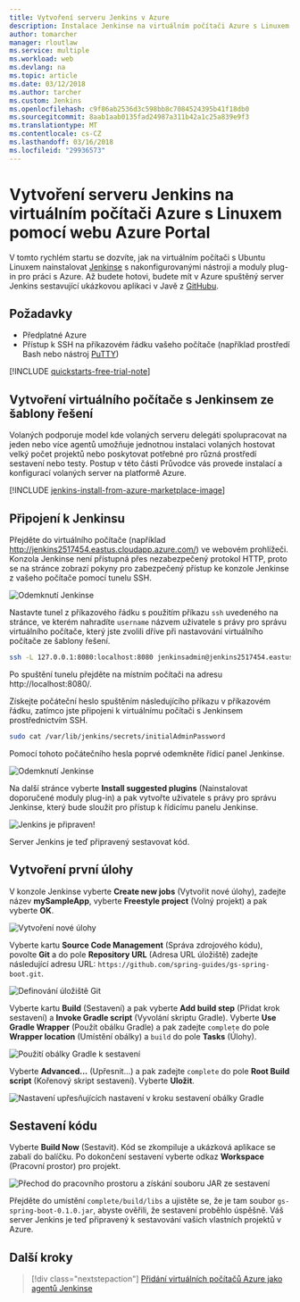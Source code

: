 ```yaml
---
title: Vytvoření serveru Jenkins v Azure
description: Instalace Jenkinse na virtuálním počítači Azure s Linuxem ze šablony řešení Jenkins a sestavení ukázkové aplikace v Javě.
author: tomarcher
manager: rloutlaw
ms.service: multiple
ms.workload: web
ms.devlang: na
ms.topic: article
ms.date: 03/12/2018
ms.author: tarcher
ms.custom: Jenkins
ms.openlocfilehash: c9f86ab2536d3c598bb8c7084524395b41f18db0
ms.sourcegitcommit: 8aab1aab0135fad24987a311b42a1c25a839e9f3
ms.translationtype: MT
ms.contentlocale: cs-CZ
ms.lasthandoff: 03/16/2018
ms.locfileid: "29936573"
---
```

# <a name="create-a-jenkins-server-on-an-azure-linux-vm-from-the-azure-portal"></a>Vytvoření serveru Jenkins na virtuálním počítači Azure s Linuxem pomocí webu Azure Portal

V tomto rychlém startu se dozvíte, jak na virtuálním počítači s Ubuntu Linuxem nainstalovat [Jenkinse](https://jenkins.io) s nakonfigurovanými nástroji a moduly plug-in pro práci s Azure. Až budete hotovi, budete mít v Azure spuštěný server Jenkins sestavující ukázkovou aplikaci v Javě z [GitHubu](https://github.com).

## <a name="prerequisites"></a>Požadavky

* Předplatné Azure
* Přístup k SSH na příkazovém řádku vašeho počítače (například prostředí Bash nebo nástroj [PuTTY](http://www.putty.org/))

[!INCLUDE [quickstarts-free-trial-note](../../includes/quickstarts-free-trial-note.md)]

## <a name="create-the-jenkins-vm-from-the-solution-template"></a>Vytvoření virtuálního počítače s Jenkinsem ze šablony řešení
Volaných podporuje model kde volaných serveru delegáti spolupracovat na jeden nebo více agentů umožňuje jednotnou instalaci volaných hostovat velký počet projektů nebo poskytovat potřebné pro různá prostředí sestavení nebo testy. Postup v této části Průvodce vás provede instalací a konfigurací volaných server na platformě Azure.

[!INCLUDE [jenkins-install-from-azure-marketplace-image](../../includes/jenkins-install-from-azure-marketplace-image.md)]

## <a name="connect-to-jenkins"></a>Připojení k Jenkinsu

Přejděte do virtuálního počítače (například http://jenkins2517454.eastus.cloudapp.azure.com/) ve webovém prohlížeči. Konzola Jenkinse není přístupná přes nezabezpečený protokol HTTP, proto se na stránce zobrazí pokyny pro zabezpečený přístup ke konzole Jenkinse z vašeho počítače pomocí tunelu SSH.

![Odemknutí Jenkinse](./media/install-jenkins-solution-template/jenkins-ssh-instructions.png)

Nastavte tunel z příkazového řádku s použitím příkazu `ssh` uvedeného na stránce, ve kterém nahradíte `username` názvem uživatele s právy pro správu virtuálního počítače, který jste zvolili dříve při nastavování virtuálního počítače ze šablony řešení.

```bash
ssh -L 127.0.0.1:8080:localhost:8080 jenkinsadmin@jenkins2517454.eastus.cloudapp.azure.com
```

Po spuštění tunelu přejděte na místním počítači na adresu http://localhost:8080/. 

Získejte počáteční heslo spuštěním následujícího příkazu v příkazovém řádku, zatímco jste připojeni k virtuálnímu počítači s Jenkinsem prostřednictvím SSH.

```bash
sudo cat /var/lib/jenkins/secrets/initialAdminPassword
```

Pomocí tohoto počátečního hesla poprvé odemkněte řídicí panel Jenkinse.

![Odemknutí Jenkinse](./media/install-jenkins-solution-template/jenkins-unlock.png)

Na další stránce vyberte **Install suggested plugins** (Nainstalovat doporučené moduly plug-in) a pak vytvořte uživatele s právy pro správu Jenkinse, který bude sloužit pro přístup k řídicímu panelu Jenkinse.

![Jenkins je připraven!](./media/install-jenkins-solution-template/jenkins-welcome.png)

Server Jenkins je teď připravený sestavovat kód.

## <a name="create-your-first-job"></a>Vytvoření první úlohy

V konzole Jenkinse vyberte **Create new jobs** (Vytvořit nové úlohy), zadejte název **mySampleApp**, vyberte **Freestyle project** (Volný projekt) a pak vyberte **OK**.

![Vytvoření nové úlohy](./media/install-jenkins-solution-template/jenkins-new-job.png) 

Vyberte kartu **Source Code Management** (Správa zdrojového kódu), povolte **Git** a do pole **Repository URL** (Adresa URL úložiště) zadejte následující adresu URL: `https://github.com/spring-guides/gs-spring-boot.git`.

![Definování úložiště Git](./media/install-jenkins-solution-template/jenkins-job-git-configuration.png) 

Vyberte kartu **Build** (Sestavení) a pak vyberte **Add build step** (Přidat krok sestavení) a **Invoke Gradle script** (Vyvolání skriptu Gradle). Vyberte **Use Gradle Wrapper** (Použít obálku Gradle) a pak zadejte `complete` do pole **Wrapper location** (Umístění obálky) a `build` do pole **Tasks** (Úlohy).

![Použití obálky Gradle k sestavení](./media/install-jenkins-solution-template/jenkins-job-gradle-config.png) 

Vyberte **Advanced...** (Upřesnit...) a pak zadejte `complete` do pole **Root Build script** (Kořenový skript sestavení). Vyberte **Uložit**.

![Nastavení upřesňujících nastavení v kroku sestavení obálky Gradle](./media/install-jenkins-solution-template/jenkins-job-gradle-advances.png) 

## <a name="build-the-code"></a>Sestavení kódu

Vyberte **Build Now** (Sestavit). Kód se zkompiluje a ukázková aplikace se zabalí do balíčku. Po dokončení sestavení vyberte odkaz **Workspace** (Pracovní prostor) pro projekt.

![Přechod do pracovního prostoru a získání souboru JAR ze sestavení](./media/install-jenkins-solution-template/jenkins-access-workspace.png) 

Přejděte do umístění `complete/build/libs` a ujistěte se, že je tam soubor `gs-spring-boot-0.1.0.jar`, abyste ověřili, že sestavení proběhlo úspěšně. Váš server Jenkins je teď připravený k sestavování vašich vlastních projektů v Azure.

## <a name="next-steps"></a>Další kroky

> [!div class="nextstepaction"]
> [Přidání virtuálních počítačů Azure jako agentů Jenkinse](jenkins-azure-vm-agents.md)
